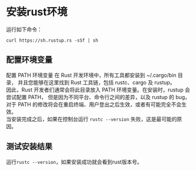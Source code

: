 # 安装rust环境
运行如下命令：
```shell
curl https://sh.rustup.rs -sSf | sh
```
## 配置环境变量
配置 PATH 环境变量
在 Rust 开发环境中，所有工具都安装到 ~/.cargo/bin 目录， 并且您能够在这里找到 Rust 工具链，包括 rustc、cargo 及 rustup。  
因此，Rust 开发者们通常会将此目录放入 PATH 环境变量。在安装时，rustup 会尝试配置 PATH， 但是因为不同平台、命令行之间的差异，以及 rustup 的 bug，对于 PATH 的修改将会在重启终端、用户登出之后生效，或者有可能完全不会生效。  
当安装完成之后，如果在控制台运行 `rustc --version` 失败，这是最可能的原因。  
## 测试安装结果  
运行`rustc --version`，如果安装成功就会看到rust版本号。
